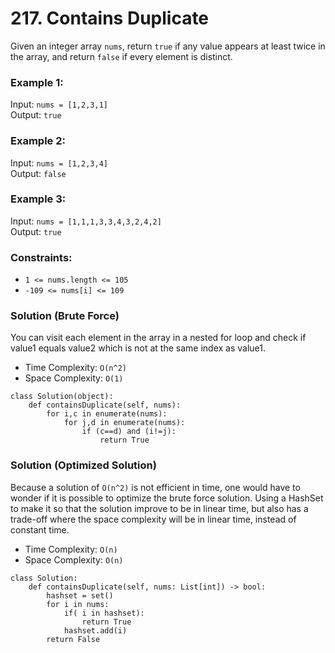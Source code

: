 # 217. Contains Duplicate
Given an integer array `nums`, return `true` if any value appears at least twice in the array, and return `false` if every element is distinct.

### Example 1:

Input: `nums = [1,2,3,1]`\
Output: `true`
### Example 2:

Input: `nums = [1,2,3,4]`\
Output: `false`
### Example 3:

Input: `nums = [1,1,1,3,3,4,3,2,4,2]`\
Output: `true`

### Constraints:

- `1 <= nums.length <= 105`
- `-109 <= nums[i] <= 109`

### Solution (Brute Force)
You can visit each element in the array in a nested for loop and check if value1 equals value2 which is not at the same index as value1.
- Time Complexity: `O(n^2)`
- Space Complexity: `O(1)`
```
class Solution(object):
    def containsDuplicate(self, nums):
        for i,c in enumerate(nums):
            for j,d in enumerate(nums):
                if (c==d) and (i!=j):
                    return True
```

### Solution (Optimized Solution)
Because a solution of `O(n^2)` is not efficient in time, one would have to wonder if it is possible to optimize the brute force solution. Using a HashSet to make it so that the solution improve to be in linear time, but also has a trade-off where the space complexity will be in linear time, instead of constant time.
- Time Complexity: `O(n)`
- Space Complexity: `O(n)`
```
class Solution:
    def containsDuplicate(self, nums: List[int]) -> bool:
        hashset = set()
        for i in nums:
            if( i in hashset):
                return True
            hashset.add(i)
        return False
```
        
